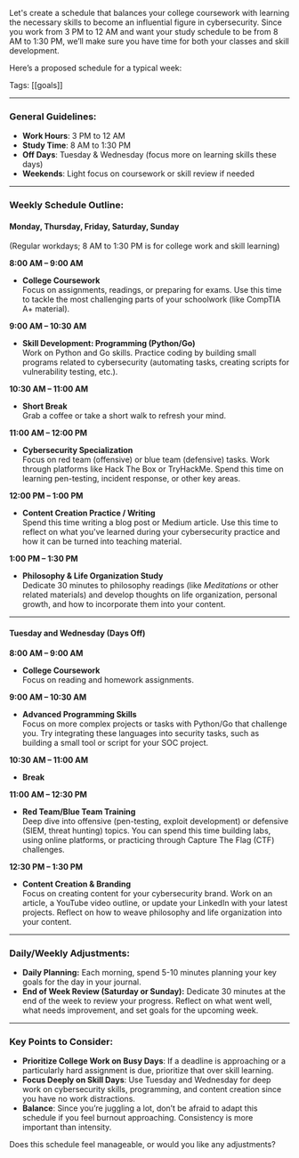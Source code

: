 Let's create a schedule that balances your college coursework with learning the necessary skills to become an influential figure in cybersecurity. Since you work from 3 PM to 12 AM and want your study schedule to be from 8 AM to 1:30 PM, we’ll make sure you have time for both your classes and skill development.

Here’s a proposed schedule for a typical week:

Tags: [[goals]] 

---

### **General Guidelines:**
- **Work Hours**: 3 PM to 12 AM
- **Study Time**: 8 AM to 1:30 PM
- **Off Days**: Tuesday & Wednesday (focus more on learning skills these days)
- **Weekends**: Light focus on coursework or skill review if needed

---

### **Weekly Schedule Outline:**

#### **Monday, Thursday, Friday, Saturday, Sunday**
(Regular workdays; 8 AM to 1:30 PM is for college work and skill learning)

**8:00 AM – 9:00 AM**  
- **College Coursework**  
  Focus on assignments, readings, or preparing for exams. Use this time to tackle the most challenging parts of your schoolwork (like CompTIA A+ material).

**9:00 AM – 10:30 AM**  
- **Skill Development: Programming (Python/Go)**  
  Work on Python and Go skills. Practice coding by building small programs related to cybersecurity (automating tasks, creating scripts for vulnerability testing, etc.).

**10:30 AM – 11:00 AM**  
- **Short Break**  
  Grab a coffee or take a short walk to refresh your mind.

**11:00 AM – 12:00 PM**  
- **Cybersecurity Specialization**  
  Focus on red team (offensive) or blue team (defensive) tasks. Work through platforms like Hack The Box or TryHackMe. Spend this time on learning pen-testing, incident response, or other key areas.

**12:00 PM – 1:00 PM**  
- **Content Creation Practice / Writing**  
  Spend this time writing a blog post or Medium article. Use this time to reflect on what you've learned during your cybersecurity practice and how it can be turned into teaching material.

**1:00 PM – 1:30 PM**  
- **Philosophy & Life Organization Study**  
  Dedicate 30 minutes to philosophy readings (like *Meditations* or other related materials) and develop thoughts on life organization, personal growth, and how to incorporate them into your content.

---

#### **Tuesday and Wednesday (Days Off)**

**8:00 AM – 9:00 AM**  
- **College Coursework**  
  Focus on reading and homework assignments.

**9:00 AM – 10:30 AM**  
- **Advanced Programming Skills**  
  Focus on more complex projects or tasks with Python/Go that challenge you. Try integrating these languages into security tasks, such as building a small tool or script for your SOC project.

**10:30 AM – 11:00 AM**  
- **Break**

**11:00 AM – 12:30 PM**  
- **Red Team/Blue Team Training**  
  Deep dive into offensive (pen-testing, exploit development) or defensive (SIEM, threat hunting) topics. You can spend this time building labs, using online platforms, or practicing through Capture The Flag (CTF) challenges.

**12:30 PM – 1:30 PM**  
- **Content Creation & Branding**  
  Focus on creating content for your cybersecurity brand. Work on an article, a YouTube video outline, or update your LinkedIn with your latest projects. Reflect on how to weave philosophy and life organization into your content.

---

### **Daily/Weekly Adjustments:**
- **Daily Planning:** Each morning, spend 5-10 minutes planning your key goals for the day in your journal.
- **End of Week Review (Saturday or Sunday):** Dedicate 30 minutes at the end of the week to review your progress. Reflect on what went well, what needs improvement, and set goals for the upcoming week.

---

### **Key Points to Consider:**
- **Prioritize College Work on Busy Days**: If a deadline is approaching or a particularly hard assignment is due, prioritize that over skill learning.
- **Focus Deeply on Skill Days**: Use Tuesday and Wednesday for deep work on cybersecurity skills, programming, and content creation since you have no work distractions.
- **Balance**: Since you’re juggling a lot, don’t be afraid to adapt this schedule if you feel burnout approaching. Consistency is more important than intensity.

Does this schedule feel manageable, or would you like any adjustments?


